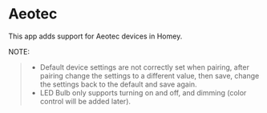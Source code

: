 # Aeotec

This app adds support for Aeotec devices in Homey.

NOTE: 
> - Default device settings are not correctly set when pairing, after pairing change the settings to a different value, then save, change the settings back to the default and save again.
> - LED Bulb only supports turning on and off, and dimming (color control will be added later).
